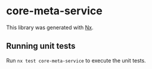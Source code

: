 # core-meta-service

This library was generated with [Nx](https://nx.dev).

## Running unit tests

Run `nx test core-meta-service` to execute the unit tests.
